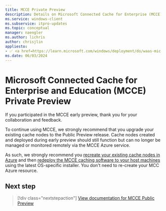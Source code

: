 ```yaml
---
title: MCCE Private Preview
description: Details on Microsoft Connected Cache for Enterprise (MCCE) Private Preview
ms.service: windows-client
ms.subservice: itpro-updates
ms.topic: conceptual
manager: naengler
ms.author: lichris
author: chrisjlin
appliesto: 
- ✅ <a href=https://learn.microsoft.com/windows/deployment/do/waas-microsoft-connected-cache target=_blank>Microsoft Connected Cache for Enterprise</a>	
ms.date: 06/03/2024
---
```


# Microsoft Connected Cache for Enterprise and Education (MCCE) Private Preview

If you participated in the MCCE early preview, thank you for your collaboration and feedback.

To continue using MCCE, we strongly recommend that you upgrade your existing cache nodes to the Public Preview release. Cache nodes created and deployed during early preview should still function but can no longer be managed or monitored remotely via the MCCE Azure service.

As such, we strongly recommend you [recreate your existing cache nodes in Azure](mcc-ent-create-resource-and-cache.md) and then [redeploy the MCCE caching software to your host machines](mcc-ent-deploy-to-windows.md) using the latest OS-specific installer. You don't need to re-create your MCC Azure resource.

## Next step

> [!div class="nextstepaction"]
> [View documentation for MCCE Public Preview](mcc-ent-edu-overview.md)
